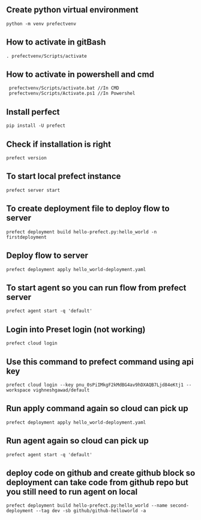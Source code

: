 ## Create python virtual environment
```
python -m venv prefectvenv
```

## How to activate in gitBash
```
. prefectvenv/Scripts/activate
```
## How to activate in powershell and cmd
```
 prefectvenv/Scripts/activate.bat //In CMD
 prefectvenv/Scripts/Activate.ps1 //In Powershel
```
## Install perfect 
```
pip install -U prefect
```
## Check if installation is right
```
prefect version
```
## To start local prefect instance
 ```
 prefect server start
```
## To create deployment file to deploy flow to server
```
prefect deployment build hello-prefect.py:hello_world -n firstdeployment
```
## Deploy flow to server
```
prefect deployment apply hello_world-deployment.yaml
```
## To start agent so you can run flow from prefect server
```
prefect agent start -q 'default'
```
## Login into Preset login (not working)
```
prefect cloud login
```
## Use this command to prefect command using api key
``` 
prefect cloud login --key pnu_0sPiIMkgF2kMdBG4av9hDXAQB7Ljd84eKtj1 --workspace vighneshgawad/default
```

## Run apply command again so cloud can pick up
```
prefect deployment apply hello_world-deployment.yaml
```
## Run agent again so cloud can pick up
```
prefect agent start -q 'default'
```

## deploy code on github and create github block so deployment can take code from github repo but you still need to run agent on local
```
prefect deployment build hello-prefect.py:hello_world --name second-deployment --tag dev -sb github/github-helloworld -a
```




